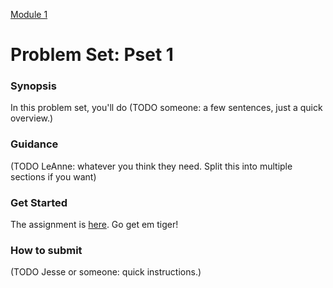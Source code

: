 [Module 1](../..)

# Problem Set: Pset 1

### Synopsis
In this problem set, you'll do (TODO someone: a few sentences, just a quick overview.)

### Guidance
(TODO LeAnne: whatever you think they need. Split this into multiple sections if you want)

### Get Started
The assignment is <a href="http://cdn.cs50.net/2015/fall/psets/1/pset1/pset1.html" target="_blank">here</a>. Go get em tiger!

### How to submit 
(TODO Jesse or someone: quick instructions.)
